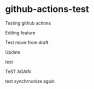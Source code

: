 # github-actions-test
Testing github actions

Editing feature

Test move from draft

Update

test


TeST AGAIN

test synchrnonize again
